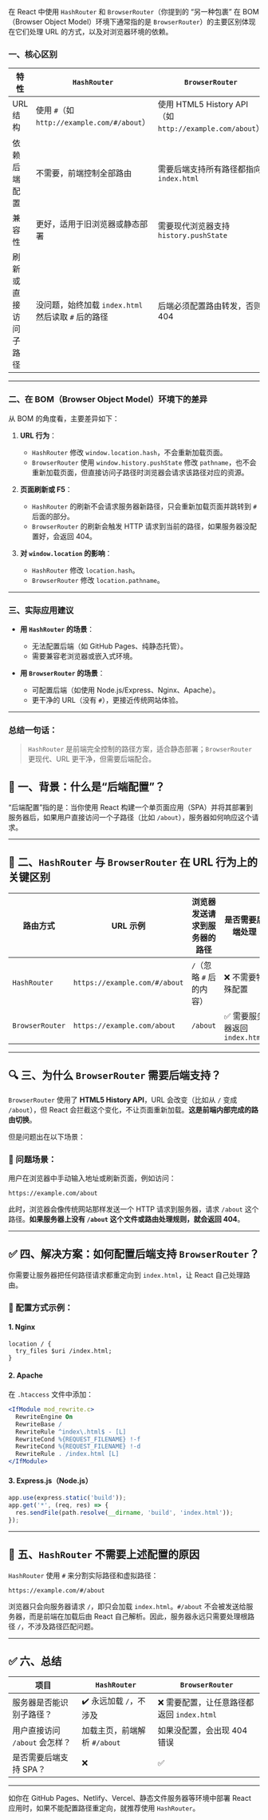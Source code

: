 在 React 中使用 `HashRouter` 和 `BrowserRouter`（你提到的 “另一种包裹” 在 BOM（Browser Object Model）环境下通常指的是 `BrowserRouter`）的主要区别体现在它们处理 URL 的方式，以及对浏览器环境的依赖。

### 一、核心区别

| 特性         | `HashRouter`                           | `BrowserRouter`                                    |
| ---------- | -------------------------------------- | -------------------------------------------------- |
| URL 结构     | 使用 `#`（如 `http://example.com/#/about`） | 使用 HTML5 History API（如 `http://example.com/about`） |
| 依赖后端配置     | 不需要，前端控制全部路由                           | 需要后端支持所有路径都指向 `index.html`                         |
| 兼容性        | 更好，适用于旧浏览器或静态部署                        | 需要现代浏览器支持 `history.pushState`                      |
| 刷新或直接访问子路径 | 没问题，始终加载 `index.html` 然后读取 `#` 后的路径    | 后端必须配置路由转发，否则 404                                  |

---

### 二、在 BOM（Browser Object Model）环境下的差异

从 BOM 的角度看，主要差异如下：

1. **URL 行为**：

   * `HashRouter` 修改 `window.location.hash`，不会重新加载页面。
   * `BrowserRouter` 使用 `window.history.pushState` 修改 `pathname`，也不会重新加载页面，但直接访问子路径时浏览器会请求该路径对应的资源。

2. **页面刷新或 F5**：

   * `HashRouter` 的刷新不会请求服务器新路径，只会重新加载页面并跳转到 `#` 后面的部分。
   * `BrowserRouter` 的刷新会触发 HTTP 请求到当前的路径，如果服务器没配置好，会返回 404。

3. **对 `window.location` 的影响**：

   * `HashRouter` 修改 `location.hash`。
   * `BrowserRouter` 修改 `location.pathname`。

---

### 三、实际应用建议

* **用 `HashRouter` 的场景**：

  * 无法配置后端（如 GitHub Pages、纯静态托管）。
  * 需要兼容老浏览器或嵌入式环境。
* **用 `BrowserRouter` 的场景**：

  * 可配置后端（如使用 Node.js/Express、Nginx、Apache）。
  * 更干净的 URL（没有 `#`），更接近传统网站体验。

---

### 总结一句话：

> `HashRouter` 是前端完全控制的路径方案，适合静态部署；`BrowserRouter` 更现代、URL 更干净，但需要后端配合。




## 📌 一、背景：什么是“后端配置”？

“后端配置”指的是：当你使用 React 构建一个单页面应用（SPA）并将其部署到服务器后，如果用户直接访问一个子路径（比如 `/about`），服务器如何响应这个请求。

---

## 🧭 二、`HashRouter` 与 `BrowserRouter` 在 URL 行为上的关键区别

| 路由方式            | URL 示例                        | 浏览器发送请求到服务器的路径   | 是否需要后端处理               |
| --------------- | ----------------------------- | ---------------- | ---------------------- |
| `HashRouter`    | `https://example.com/#/about` | `/`（忽略 `#` 后的内容） | ❌ 不需要特殊配置              |
| `BrowserRouter` | `https://example.com/about`   | `/about`         | ✅ 需要服务器返回 `index.html` |

---

## 🔍 三、为什么 `BrowserRouter` 需要后端支持？

`BrowserRouter` 使用了 **HTML5 History API**，URL 会改变（比如从 `/` 变成 `/about`），但 React 会拦截这个变化，不让页面重新加载。**这是前端内部完成的路由切换**。

但是问题出在以下场景：

### 🧨 问题场景：

用户在浏览器中手动输入地址或刷新页面，例如访问：

```
https://example.com/about
```

此时，浏览器会像传统网站那样发送一个 HTTP 请求到服务器，请求 `/about` 这个路径。**如果服务器上没有 `/about` 这个文件或路由处理规则，就会返回 404**。

---

## ✅ 四、解决方案：如何配置后端支持 `BrowserRouter`？

你需要让服务器把任何路径请求都重定向到 `index.html`，让 React 自己处理路由。

### 🎯 配置方式示例：

#### 1. Nginx

```nginx
location / {
  try_files $uri /index.html;
}
```

#### 2. Apache

在 `.htaccess` 文件中添加：

```apache
<IfModule mod_rewrite.c>
  RewriteEngine On
  RewriteBase /
  RewriteRule ^index\.html$ - [L]
  RewriteCond %{REQUEST_FILENAME} !-f
  RewriteCond %{REQUEST_FILENAME} !-d
  RewriteRule . /index.html [L]
</IfModule>
```

#### 3. Express.js（Node.js）

```js
app.use(express.static('build'));
app.get('*', (req, res) => {
  res.sendFile(path.resolve(__dirname, 'build', 'index.html'));
});
```

---

## 🚫 五、`HashRouter` 不需要上述配置的原因

`HashRouter` 使用 `#` 来分割实际路径和虚拟路径：

```
https://example.com/#/about
```

浏览器只会向服务器请求 `/`，即只会加载 `index.html`。`#/about` 不会被发送给服务器，而是前端在加载后由 React 自己解析。因此，服务器永远只需要处理根路径 `/`，不涉及路径匹配问题。

---

## ✅ 六、总结

| 项目                   | `HashRouter`        | `BrowserRouter`              |
| -------------------- | ------------------- | ---------------------------- |
| 服务器是否能识别子路径？         | ✔️ 永远加载 `/`，不涉及     | ❌ 需要配置，让任意路径都返回 `index.html` |
| 用户直接访问 `/about` 会怎样？ | 加载主页，前端解析 `#/about` | 如果没配置，会出现 404 错误             |
| 是否需要后端支持 SPA？        | ❌                   | ✅                            |

---

如你在 GitHub Pages、Netlify、Vercel、静态文件服务器等环境中部署 React 应用时，如果不能配置路径重定向，就推荐使用 `HashRouter`。

